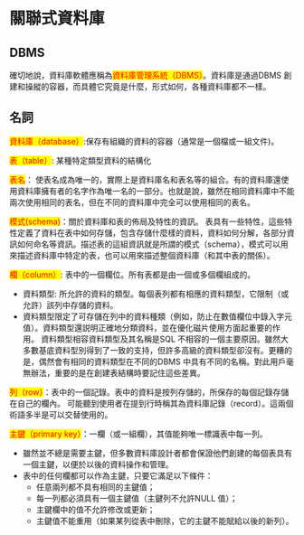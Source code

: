 # 關聯式資料庫

## DBMS

確切地說，資料庫軟體應稱為<mark style="color:red;">資料庫管理系統（DBMS）</mark>。資料庫是通過DBMS 創建和操縱的容器，而具體它究竟是什麼，形式如何，各種資料庫都不一樣。

## 名詞

<mark style="color:red;">資料庫（database）</mark>:保存有組織的資料的容器（通常是一個檔或一組文件)。

<mark style="color:red;">表（table）</mark>: 某種特定類型資料的結構化&#x20;

<mark style="color:red;">表名</mark>： 使表名成為唯一的，實際上是資料庫名和表名等的組合。有的資料庫還使用資料庫擁有者的名字作為唯一名的一部分。也就是說，雖然在相同資料庫中不能兩次使用相同的表名，但在不同的資料庫中完全可以使用相同的表名。

<mark style="color:red;">模式(schema)</mark>：關於資料庫和表的佈局及特性的資訊。 表具有一些特性，這些特性定義了資料在表中如何存儲，包含存儲什麼樣的資料，資料如何分解，各部分資訊如何命名等資訊。描述表的這組資訊就是所謂的模式（schema），模式可以用來描述資料庫中特定的表，也可以用來描述整個資料庫（和其中表的關係）。

<mark style="color:red;">欄（column）</mark>: 表中的一個欄位。所有表都是由一個或多個欄組成的。&#x20;

* 資料類型: 所允許的資料的類型。每個表列都有相應的資料類型，它限制（或允許）該列中存儲的資料。&#x20;
* 資料類型限定了可存儲在列中的資料種類（例如，防止在數值欄位中錄入字元值）。資料類型還説明正確地分類資料，並在優化磁片使用方面起重要的作用。 資料類型相容資料類型及其名稱是SQL 不相容的一個主要原因。雖然大多數基底資料型別得到了一致的支持，但許多高級的資料類型卻沒有。更糟的是，偶然會有相同的資料類型在不同的DBMS 中具有不同的名稱。對此用戶毫無辦法，重要的是在創建表結構時要記住這些差異。

<mark style="color:red;">列（row）</mark>：表中的一個記錄。表中的資料是按列存儲的，所保存的每個記錄存儲在自己的欄內。 可能聽到使用者在提到行時稱其為資料庫記錄（record）。這兩個術語多半是可以交替使用的。

<mark style="color:red;">主鍵（primary key）</mark>：一欄（或一組欄），其值能夠唯一標識表中每一列。

* 雖然並不總是需要主鍵，但多數資料庫設計者都會保證他們創建的每個表具有一個主鍵，以便於以後的資料操作和管理。&#x20;
* 表中的任何欄都可以作為主鍵，只要它滿足以下條件：&#x20;
  * 任意兩列都不具有相同的主鍵值；&#x20;
  * 每一列都必須具有一個主鍵值（主鍵列不允許NULL 值）；&#x20;
  * 主鍵欄中的值不允許修改或更新；&#x20;
  * 主鍵值不能重用（如果某列從表中刪除，它的主鍵不能賦給以後的新列）。
